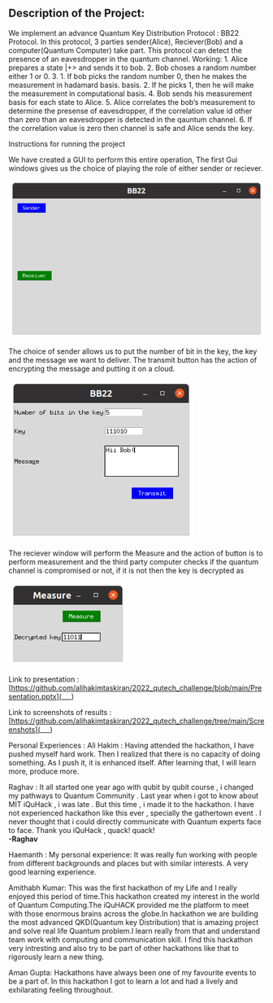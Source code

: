 ## Description of the Project:
We implement an advance Quantum Key Distribution Protocol : BB22 Protocol.
In this protocol, 3 parties sender(Alice), Reciever(Bob) and a computer(Quantum Computer) take part. This protocol can detect the presence of an eavesdropper in the quantum channel. 
Working:
    1. Alice prepares a state |+> and sends it to bob.
    2. Bob choses a random number either 1 or 0.
    3. 
        1. If bob picks the random number 0, then he makes the measurement in hadamard basis. basis.
       2.  If  he picks 1, then he will make the measurement in computational basis.
    4. Bob sends his measurement basis for each state to Alice.
    5. Alice correlates the bob’s measurement to determine the presense of eavesdropper, if the correlation value id other than zero than an eavesdropper is detected in the qauntum channel.
    6. If the correlation value is zero then channel is safe and Alice sends the key.


Instructions for running the project

We have created a GUI to perform this entire operation, The first Gui windows gives us the choice of playing the role of either sender or reciever.

<img src="https://github.com/alihakimtaskiran/2022_qutech_challenge/blob/main/Screenshots/Screenshot%20from%202022-01-30%2017-04-26.png">

The choice of sender allows us to put the number of bit in the key, the key and the message we want to deliver. The transmit button has the action of encrypting the message and putting it on a cloud. 

<img src="https://github.com/alihakimtaskiran/2022_qutech_challenge/raw/main/Screenshots/Screenshot%20from%202022-01-30%2017-10-48.png">

The reciever window will perform the Measure and the action of button is to perform measurement and the third party computer checks if the quantum channel is compromised or not, if it is not then the key is decrypted as

<img src="https://github.com/alihakimtaskiran/2022_qutech_challenge/raw/main/Screenshots/Screenshot%20from%202022-01-30%2017-09-56.png">

Link to presentation  :[https://github.com/alihakimtaskiran/2022_qutech_challenge/blob/main/Presentation.pptx](___)


Link to screenshots of results : [https://github.com/alihakimtaskiran/2022_qutech_challenge/tree/main/Screenshots](___)

Personal Experiences : 
Ali Hakim : 
Having attended the hackathon, I have pushed myself hard work. Then I realized that there is no capacity of doing something. As I push it, it is enhanced itself. After learning that, I will learn more, produce more.

Raghav : 
It all started one year ago with qubit by qubit  course , i changed my pathways to Quantum Community . 
Last year when i got to know about MIT iQuHack , i was late . But this time , i made it to the hackathon.
I have not experienced hackathon like this ever , specially the gathertown event . I never thought that
i could directly  communicate with Quantum experts face to face.
Thank you iQuHack , quack! quack! </br> <b>-Raghav</b>

Haemanth : 
My personal experience: It was really fun working with people from different backgrounds and places but with similar interests. A very good learning experience.

Amithabh Kumar:
This was the first hackathon of my Life and I really enjoyed this  period of time.This hackathon created my interest in the world of Quantum Computing.The iQuHACK provided me the platform to meet with those enormous brains across the globe.In hackathon we are building the most advanced QKD(Quantum key Distribution)  that is amazing project and solve real life Quantum problem.I learn really from that and understand team work with computing and communication skill. I find this hackathon very intresting and also try to be part of other hackathons like that to rigorously learn a new thing.

Aman Gupta:
Hackathons have always been one of my favourite events to be a part of. In this hackathon I got to learn a lot and had a lively and exhilarating feeling throughout.

